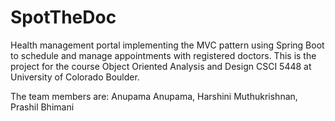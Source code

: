 # SpotTheDoc
Health management portal implementing the MVC pattern using Spring Boot to schedule and manage appointments with registered doctors.
This is the project for the course Object Oriented Analysis and Design CSCI 5448 at University of Colorado Boulder. 

The team members are:
  Anupama Anupama,
  Harshini Muthukrishnan,
  Prashil Bhimani
